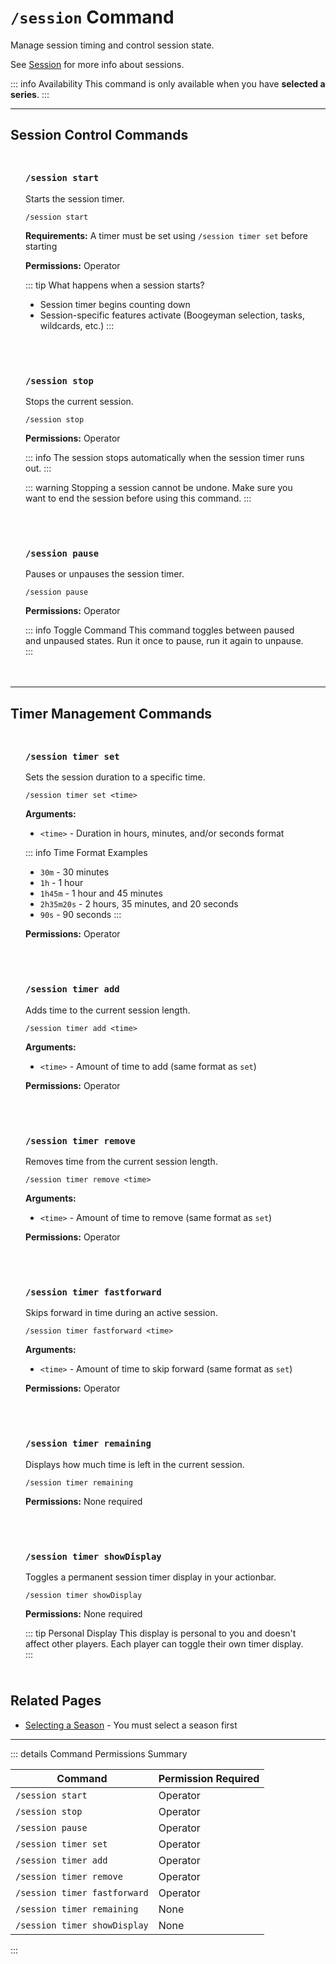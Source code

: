#  `/session` Command

Manage session timing and control session state.

See [Session](/features/session) for more info about sessions.

::: info Availability
This command is only available when you have **selected a series**.
:::

---

## Session Control Commands

<div class="command-block">

### `/session start`

Starts the session timer.

```
/session start
```

**Requirements:** A timer must be set using `/session timer set` before starting

**Permissions:** Operator

::: tip What happens when a session starts?
- Session timer begins counting down
- Session-specific features activate (Boogeyman selection, tasks, wildcards, etc.)
:::

</div>

<div class="command-block">

### `/session stop`

Stops the current session.

```
/session stop
```

**Permissions:** Operator

::: info
The session stops automatically when the session timer runs out.
:::

::: warning
Stopping a session cannot be undone. Make sure you want to end the session before using this command.
:::

</div>

<div class="command-block">

### `/session pause`

Pauses or unpauses the session timer.

```
/session pause
```

**Permissions:** Operator

::: info Toggle Command
This command toggles between paused and unpaused states. Run it once to pause, run it again to unpause.
:::

</div>

---

## Timer Management Commands

<div class="command-block">

### `/session timer set`

Sets the session duration to a specific time.

```
/session timer set <time>
```

**Arguments:**
- `<time>` - Duration in hours, minutes, and/or seconds format

::: info Time Format Examples
- `30m` - 30 minutes
- `1h` - 1 hour
- `1h45m` - 1 hour and 45 minutes
- `2h35m20s` - 2 hours, 35 minutes, and 20 seconds
- `90s` - 90 seconds
:::

**Permissions:** Operator

</div>

<div class="command-block">

### `/session timer add`

Adds time to the current session length.

```
/session timer add <time>
```

**Arguments:**
- `<time>` - Amount of time to add (same format as `set`)

**Permissions:** Operator

</div>

<div class="command-block">

### `/session timer remove`

Removes time from the current session length.

```
/session timer remove <time>
```

**Arguments:**
- `<time>` - Amount of time to remove (same format as `set`)

**Permissions:** Operator

</div>

<div class="command-block">

### `/session timer fastforward`

Skips forward in time during an active session.

```
/session timer fastforward <time>
```

**Arguments:**
- `<time>` - Amount of time to skip forward (same format as `set`)

**Permissions:** Operator

</div>

<div class="command-block">

### `/session timer remaining`

Displays how much time is left in the current session.

```
/session timer remaining
```

**Permissions:** None required

</div>

<div class="command-block">

### `/session timer showDisplay`

Toggles a permanent session timer display in your actionbar.

```
/session timer showDisplay
```

**Permissions:** None required

::: tip Personal Display
This display is personal to you and doesn't affect other players. Each player can toggle their own timer display.
:::

</div>

## Related Pages

- [Selecting a Season](/guide/selecting-season) - You must select a season first

---

::: details Command Permissions Summary

| Command                         | Permission Required |
|---------------------------------|---------------------|
| `/session start`                | Operator            |
| `/session stop`                 | Operator            |
| `/session pause`                | Operator            |
| `/session timer set`            | Operator            |
| `/session timer add`            | Operator            |
| `/session timer remove`         | Operator            |
| `/session timer fastforward`    | Operator            |
| `/session timer remaining`      | None                |
| `/session timer showDisplay`    | None                |
:::

<style scoped>
.command-block {
  background: var(--vp-c-bg-soft);
  border: 1px solid var(--vp-c-divider);
  border-radius: 8px;
  padding: 1.5rem;
  margin: 1.5rem 0;
}

.command-block h3 {
  margin-top: 0;
  color: var(--vp-c-brand-1);
  font-family: var(--vp-font-family-mono);
}

.command-block > *:last-child {
  margin-bottom: 0;
}
</style>